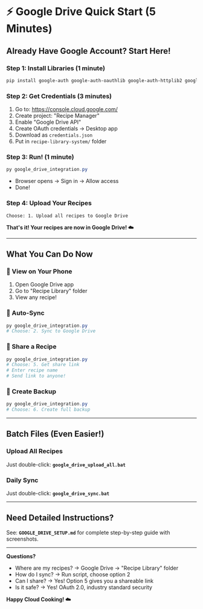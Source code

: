 # ⚡ Google Drive Quick Start (5 Minutes)

## Already Have Google Account? Start Here!

### Step 1: Install Libraries (1 minute)
```powershell
pip install google-auth google-auth-oauthlib google-auth-httplib2 google-api-python-client
```

### Step 2: Get Credentials (3 minutes)
1. Go to: https://console.cloud.google.com/
2. Create project: "Recipe Manager"
3. Enable "Google Drive API"
4. Create OAuth credentials → Desktop app
5. Download as `credentials.json`
6. Put in `recipe-library-system/` folder

### Step 3: Run! (1 minute)
```powershell
py google_drive_integration.py
```
- Browser opens → Sign in → Allow access
- Done!

### Step 4: Upload Your Recipes
```
Choose: 1. Upload all recipes to Google Drive
```

**That's it! Your recipes are now in Google Drive! ☁️**

---

## What You Can Do Now

### 📱 View on Your Phone
1. Open Google Drive app
2. Go to "Recipe Library" folder
3. View any recipe!

### 🔄 Auto-Sync
```powershell
py google_drive_integration.py
# Choose: 2. Sync to Google Drive
```

### 🔗 Share a Recipe
```powershell
py google_drive_integration.py
# Choose: 5. Get share link
# Enter recipe name
# Send link to anyone!
```

### 💾 Create Backup
```powershell
py google_drive_integration.py
# Choose: 6. Create full backup
```

---

## Batch Files (Even Easier!)

### Upload All Recipes
Just double-click: **`google_drive_upload_all.bat`**

### Daily Sync
Just double-click: **`google_drive_sync.bat`**

---

## Need Detailed Instructions?

See: **`GOOGLE_DRIVE_SETUP.md`** for complete step-by-step guide with screenshots.

---

**Questions?**
- Where are my recipes? → Google Drive → "Recipe Library" folder
- How do I sync? → Run script, choose option 2
- Can I share? → Yes! Option 5 gives you a shareable link
- Is it safe? → Yes! OAuth 2.0, industry standard security

**Happy Cloud Cooking! ☁️**

